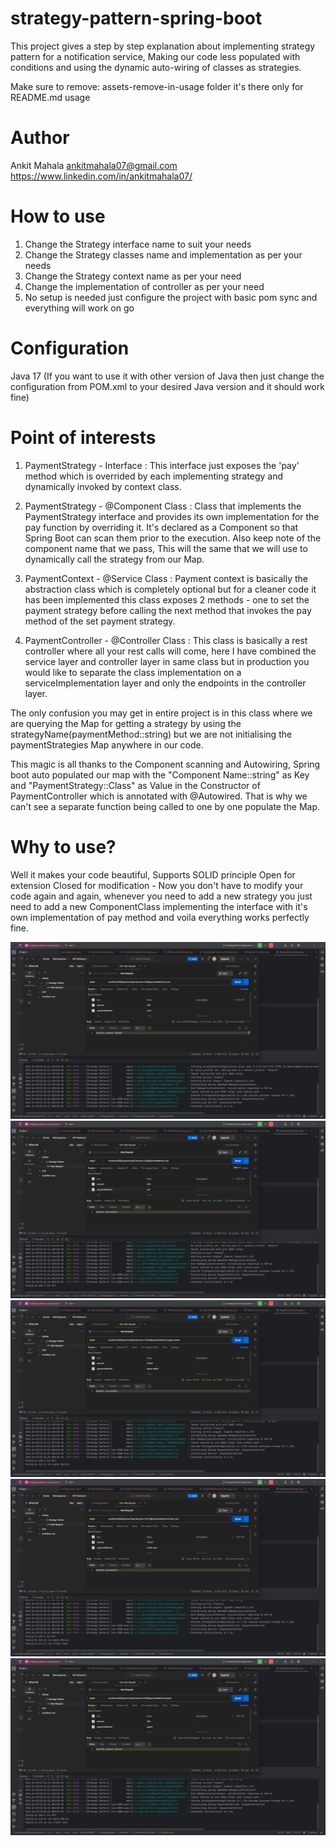 # strategy-pattern-spring-boot
This project gives a step by step explanation about implementing strategy pattern for a notification service, Making our code less populated with conditions and using the dynamic auto-wiring of classes as strategies.

Make sure to remove: assets-remove-in-usage folder it's there only for README.md usage

# Author
Ankit Mahala
ankitmahala07@gmail.com
https://www.linkedin.com/in/ankitmahala07/

# How to use
1. Change the Strategy interface name to suit your needs
2. Change the Strategy classes name and implementation as per your needs
3. Change the Strategy context name as per your need
4. Change the implementation of controller as per your need
5. No setup is needed just configure the project with basic pom sync and everything will work on go

# Configuration
Java 17 (If you want to use it with other version of Java then just change the configuration from POM.xml to your desired Java version and it should work fine)

# Point of interests
1. PaymentStrategy - Interface : This interface just exposes the 'pay' method which is overrided by each implementing strategy and dynamically invoked by context class.

2. <StrategyName>PaymentStrategy - @Component Class : Class that implements the PaymentStrategy interface and provides its own implementation for the pay function by overriding it. It's declared as a Component so that Spring Boot can scan them prior to the execution. Also keep note of the component name that we pass, This will the same that we will use to dynamically call the strategy from our Map.

3. PaymentContext - @Service Class : Payment context is basically the abstraction class which is completely optional but for a cleaner code it has been implemented this class exposes 2 methods - one to set the payment strategy before calling the next method that invokes the pay method of the set payment strategy.

4. PaymentController - @Controller Class : This class is basically a rest controller where all your rest calls will come, here I have combined the service layer and controller layer in same class but in production you would like to separate the class implementation on a serviceImplementation layer and only the endpoints in the controller layer.

The only confusion you may get in entire project is in this class where we are querying the Map for getting a strategy by using the strategyName(paymentMethod::string) but we are not initialising the paymentStrategies Map anywhere in our code.

This magic is all thanks to the Component scanning and Autowiring, Spring boot auto populated our map with the "Component Name::string" as Key and "<StrategyName>PaymentStrategy::Class" as Value in the Constructor of PaymentController which is annotated with @Autowired. That is why we can't see a separate function being called to one by one populate the Map.

# Why to use?
Well it makes your code beautiful, Supports SOLID principle Open for extension Closed for modification - Now you don't have to modify your code again and again, whenever you need to add a new strategy you just need to add a new ComponentClass implementing the interface with it's own implementation of pay method and voila everything works perfectly fine.

![Invalid - Cash Payment](./assets-remove-in-usage/Screenshot%201.png)
![Valid - UPI Payment](./assets-remove-in-usage/Screenshot%202.png)
![Valid - Apple Wallet Payment](./assets-remove-in-usage/Screenshot%203.png)
![Valid - Credit Card payment](./assets-remove-in-usage/Screenshot%204.png)
![Invalid - Paytm Payment](./assets-remove-in-usage/Screenshot%205.png)